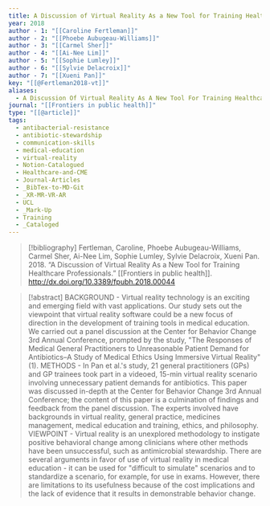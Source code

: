 ```yaml
---
title: A Discussion of Virtual Reality As a New Tool for Training Healthcare Professionals
year: 2018
author - 1: "[[Caroline Fertleman]]"
author - 2: "[[Phoebe Aubugeau-Williams]]"
author - 3: "[[Carmel Sher]]"
author - 4: "[[Ai-Nee Lim]]"
author - 5: "[[Sophie Lumley]]"
author - 6: "[[Sylvie Delacroix]]"
author - 7: "[[Xueni Pan]]"
key: "[[@Fertleman2018-vt]]"
aliases:
  - A Discussion Of Virtual Reality As A New Tool For Training Healthcare Professionals
journal: "[[Frontiers in public health]]"
type: "[[@article]]"
tags:
  - antibacterial-resistance
  - antibiotic-stewardship
  - communication-skills
  - medical-education
  - virtual-reality
  - Notion-Catalogued
  - Healthcare-and-CME
  - Journal-Articles
  - _BibTex-to-MD-Git
  - _XR-MR-VR-AR
  - UCL
  - _Mark-Up
  - Training
  - _Cataloged
---
```


> [!bibliography]
> Fertleman, Caroline, Phoebe Aubugeau-Williams, Carmel Sher, Ai-Nee Lim, Sophie Lumley, Sylvie Delacroix, Xueni Pan. 2018. “A Discussion of Virtual Reality As a New Tool for Training Healthcare Professionals.” [[Frontiers in public health]]. http://dx.doi.org/10.3389/fpubh.2018.00044

> [!abstract]
> BACKGROUND -  Virtual reality technology is an exciting and emerging field with vast applications. Our study sets out the viewpoint that virtual reality software could be a new focus of direction in the development of training tools in medical education. We carried out a panel discussion at the Center for Behavior Change 3rd Annual Conference, prompted by the study, "The Responses of Medical General Practitioners to Unreasonable Patient Demand for Antibiotics–A Study of Medical Ethics Using Immersive Virtual Reality" (1). METHODS -  In Pan et al.'s study, 21 general practitioners (GPs) and GP trainees took part in a videoed, 15-min virtual reality scenario involving unnecessary patient demands for antibiotics. This paper was discussed in-depth at the Center for Behavior Change 3rd Annual Conference; the content of this paper is a culmination of findings and feedback from the panel discussion. The experts involved have backgrounds in virtual reality, general practice, medicines management, medical education and training, ethics, and philosophy. VIEWPOINT -  Virtual reality is an unexplored methodology to instigate positive behavioral change among clinicians where other methods have been unsuccessful, such as antimicrobial stewardship. There are several arguments in favor of use of virtual reality in medical education -  it can be used for "difficult to simulate" scenarios and to standardize a scenario, for example, for use in exams. However, there are limitations to its usefulness because of the cost implications and the lack of evidence that it results in demonstrable behavior change.